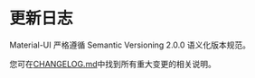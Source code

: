 # 更新日志

<p class="description">Material-UI 严格遵循 Semantic Versioning 2.0.0 语义化版本规范。</p>

您可在[CHANGELOG.md](https://github.com/mui-org/material-ui/blob/master/CHANGELOG.md)中找到所有重大变更的相关说明。